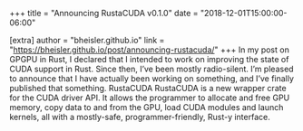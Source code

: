 +++
title = "Announcing RustaCUDA v0.1.0"
date = "2018-12-01T15:00:00-06:00"

[extra]
author = "bheisler.github.io"
link = "https://bheisler.github.io/post/announcing-rustacuda/"
+++
In my post on GPGPU in Rust, I declared that I intended to work on improving the state of CUDA support in Rust. Since then, I&rsquo;ve been mostly radio-silent. I&rsquo;m pleased to announce that I have actually been working on something, and I&rsquo;ve finally published that something.
RustaCUDA RustaCUDA is a new wrapper crate for the CUDA driver API. It allows the programmer to allocate and free GPU memory, copy data to and from the GPU, load CUDA modules and launch kernels, all with a mostly-safe, programmer-friendly, Rust-y interface.